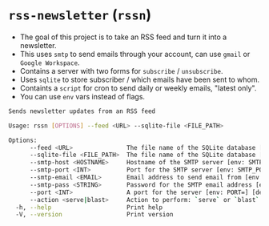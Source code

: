 # `rss-newsletter` (`rssn`)

* The goal of this project is to take an RSS feed and turn it into a newsletter.
* This uses `smtp` to send emails through your account, can use `gmail` or `Google Workspace`.
* Contains a server with two forms for `subscribe` / `unsubscribe`.
* Uses `sqlite` to store subscriber / which emails have been sent to whom.
* Containts a `script` for cron to send daily or weekly emails, "latest only".
* You can use `env` vars instead of flags.

```bash
Sends newsletter updates from an RSS feed

Usage: rssn [OPTIONS] --feed <URL> --sqlite-file <FILE_PATH>

Options:
      --feed <URL>               The file name of the SQLite database [env: FEED=]
      --sqlite-file <FILE_PATH>  The file name of the SQLite database [env: SQLITE_FILE=]
      --smtp-host <HOSTNAME>     Hostname of the SMTP server [env: SMTP_HOST=] [default: smtp.gmail.com]
      --smtp-port <INT>          Port for the SMTP server [env: SMTP_PORT=] [default: 587]
      --smtp-email <EMAIL>       Email address to send email from [env: SMTP_EMAIL=]
      --smtp-pass <STRING>       Password for the SMTP email address [env: SMTP_PASS=]
      --port <INT>               A port for the server [env: PORT=] [default: 80]
      --action <serve|blast>     Action to perform: `serve` or `blast` [env: ACTION=] [possible values: serve, blast]
  -h, --help                     Print help
  -V, --version                  Print version
```
